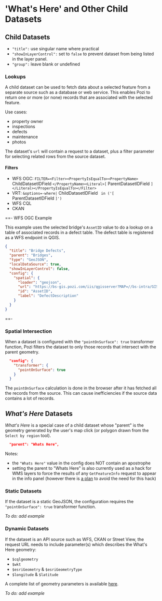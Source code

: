 ---
---

# 'What's Here' and Other Child Datasets

## Child Datasets

* `"title":` use singular name where practical
* `"showInLayerControl":` set to `false` to prevent dataset from being listed in the layer panel.
* `"group":` leave blank or undefined

### Lookups

A child dataset can be used to fetch data about a selected feature from a separate source such as a database or web service. This enables Pozi to return one or more (or none) records that are associated with the selected feature.

Use cases:

* property owner
* inspections
* defects
* maintenance
* photos

The dataset's `url` will contain a request to a dataset, plus a filter parameter for selecting related rows from the source dataset.

#### Filters

* WFS OGC: `FILTER=<Filter><PropertyIsEqualTo><PropertyName>` ChildDatasetIDField `</PropertyName><Literal>[` ParentDatasetIDField `]</Literal></PropertyIsEqualTo></Filter>`
* VRT: `&options=-where|` ChildDatasetIDField ` in ('[` ParentDatasetIDField `]')`
* WFS CQL
* CKAN

==- WFS OGC Example

This example uses the selected bridge's `AssetID` value to do a lookup on a table of associated records in a defect table. The defect table is registered as a WFS endpoint in QGIS.

```json
{
  "title": "Bridge Defects",
  "parent": "Bridges",
  "type": "GeoJSON",
  "localDataSource": true,
  "showInLayerControl": false,
  "config": {
    "spatial": {
      "loader": "geojson",
      "url": "https://bs-gis.pozi.com/iis/qgisserver?MAP=//bs-intra/GIS/System/POZI/QGIS%20Projects/Child%20Datasets.qgs&SERVICE=WFS&VERSION=1.1.0&REQUEST=GetFeature&OUTPUTFORMAT=application%2Fjson&TYPENAME=POZI_BridgeDefects&FILTER=<Filter><PropertyIsEqualTo><PropertyName>AssetID</PropertyName><Literal>[AssetID]</Literal></PropertyIsEqualTo></Filter>",
      "id": "AssetID",
      "label": "DefectDescription"
    }
  }
}
```

==-

### Spatial Intersection

When a dataset is configured with the `"pointOnSurface": true` transformer function, Pozi filters the dataset to only those records that intersect with the parent geometry.

```json
  "config": {
    "transformer": {
      "pointOnSurface": true
    }
  }
```

The `pointOnSurface` calculation is done in the browser after it has fetched all the records from the source. This can cause inefficiencies if the source data contains a lot of records.

## *What's Here* Datasets

*What's Here* is a special case of a child dataset whose "parent" is the geometry generated by the user's map click (or polygon drawn from the `Select by region` tool).

```json
  "parent": "Whats Here",
```

Notes:

* the `"Whats Here"` value in the config does NOT contain an apostrophe
* setting the parent to "Whats Here" is also currently used as a hack for WMS layers to force the results of any `GetFeatureInfo` request to appear in the info panel (however there is [a plan](https://trello.com/c/NuPIDgSL/18-enable-wms-layers-getfeatureinfo-results-to-be-displayed-in-info-panel-by-default) to avoid the need for this hack)

### Static Datasets

If the dataset is a static GeoJSON, the configuration requires the `"pointOnSurface": true` transformer function.

*To do: add example*

### Dynamic Datasets

If the dataset is an API source such as WFS, CKAN or Street View, the request URL needs to include parameter(s) which describes the What's Here geometry:
* `$cqlgeometry`
* `$wkt`
* `$esriGeometry` & `$esriGeometryType`
* `$longitude` & `$latitude`

A complete list of geometry parameters is available [here](https://github.com/pozi/PoziApp/blob/feature-config-manager-improvements/app/src/map/GetGeometryProperties.js#L66-L80).

*To do: add example*
